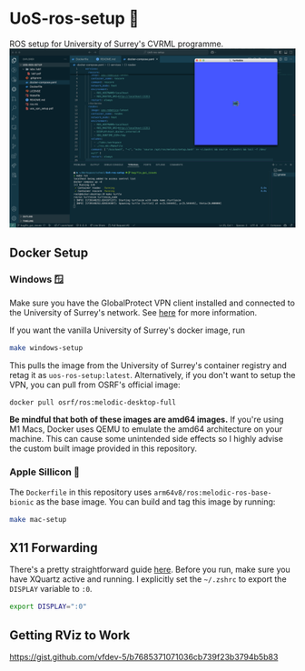 # UoS-ros-setup 🤖
ROS setup for University of Surrey's CVRML programme.
![ros_setup](./assets/turtlesim.png)

## Docker Setup

### Windows 🪟
Make sure you have the GlobalProtect VPN client installed and connected to the University of Surrey's network. See [here](uos_vpn_setup.pdf) for more information.

If you want the vanilla University of Surrey's docker image, run 
```bash
make windows-setup
```
This pulls the image from the University of Surrey's container registry and retag it as `uos-ros-setup:latest`. Alternatively, if you don't want to setup the VPN, you can pull from OSRF's official image:
```bash
docker pull osrf/ros:melodic-desktop-full
```

**Be mindful that both of these images are amd64 images.** 
If you're using M1 Macs, Docker uses QEMU to emulate the amd64 architecture on your machine. This can cause some unintended side effects so I highly advise the custom built image provided in this repository.

### Apple Sillicon 🍎
The `Dockerfile` in this repository uses `arm64v8/ros:melodic-ros-base-bionic` as the base image. You can build and tag this image by running:
```bash
make mac-setup
```

## X11 Forwarding
There's a pretty straightforward guide [here](https://gist.github.com/sorny/969fe55d85c9b0035b0109a31cbcb088).
Before you run, make sure you have XQuartz active and running. I explicitly set the `~/.zshrc` to export the `DISPLAY` variable to `:0`.
```bash
export DISPLAY=":0"
```

## Getting RViz to Work
https://gist.github.com/vfdev-5/b7685371071036cb739f23b3794b5b83
